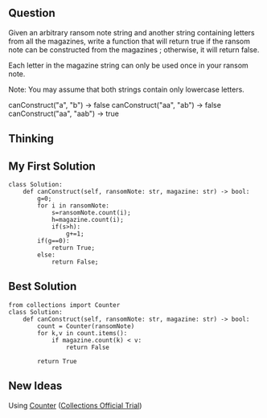 ## Question
Given an arbitrary ransom note string and another string containing letters from all the magazines, write a function that will return true if the ransom note can be constructed from the magazines ; otherwise, it will return false.

Each letter in the magazine string can only be used once in your ransom note.

Note:
You may assume that both strings contain only lowercase letters.

canConstruct("a", "b") -> false
canConstruct("aa", "ab") -> false
canConstruct("aa", "aab") -> true

## Thinking

## My First Solution
```
class Solution:
    def canConstruct(self, ransomNote: str, magazine: str) -> bool:
        g=0;
        for i in ransomNote:
            s=ransomNote.count(i);
            h=magazine.count(i);
            if(s>h):
                g+=1;
        if(g==0):
            return True;
        else:
            return False;
 ```
        
## Best Solution
```
from collections import Counter
class Solution:
    def canConstruct(self, ransomNote: str, magazine: str) -> bool:
        count = Counter(ransomNote)
        for k,v in count.items():
            if magazine.count(k) < v:
                return False
        
        return True
 ```
        
        
## New Ideas
Using [Counter](https://blog.csdn.net/Shiroh_ms08/article/details/52653385)
([Collections Official Trial](https://docs.python.org/zh-cn/3/library/collections.html?highlight=collection#module-collections))
